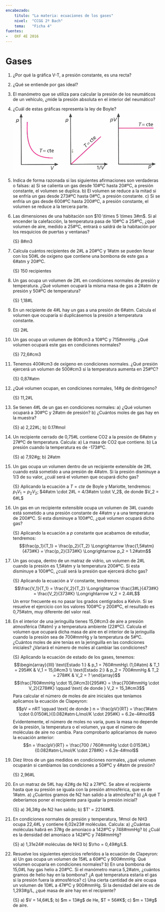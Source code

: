 ```yaml
---
encabezado:
    titulo: "La materia: ecuaciones de los gases"
    nivel:  "CCGG 2º Bach"
    tema:   "Ficha 4"
fuentes:
-   OXF 4E 2016
---
```


# Gases

1.  ¿Por qué la gráfica V-T, a presión constante, es una recta?

1.  ¿Qué se entiende por gas ideal?

1.  El manómetro que se utiliza para calcular la presión de los neumáticos de un vehículo, ¿mide la presión absoluta en el interior del neumático?

1.  ¿Cuál de estas gráficas representa la ley de Boyle?
    ![alt text](image.png)

1.  Indica de forma razonada si las siguientes afirmaciones son verdaderas o falsas:
    a)  Si se calienta un gas desde 10#ºC hasta 20#ºC, a presión constante, el volumen se duplica.
    b)  El volumen se reduce a la mitad si se enfría un gas desde 273#ºC hasta 0#ºC, a presión constante.
    c)  Si se enfría un gas desde 600#ºC hasta 200#ºC, a presión constante, el volumen se reduce a la tercera parte.

1.  Las dimensiones de una habitación son $10 \times 5 \times 3#m$. Si al encender la calefacción, la temperatura pasa de 10#ºC a 25#ºC, ¿qué volumen de aire, medido a 25#ºC, entrará o saldrá de la habitación por los resquicios de puertas y ventanas?

    {S} 8#m3

1.  Calcula cuántos recipientes de 2#L a 20#ºC y 1#atm se pueden llenar con los 50#L de oxígeno que contiene una bombona de este gas a 6#atm y 20#ºC.

    {S} 150 recipientes

1.  Un gas ocupa un volumen de 2#L en condiciones normales de presión y temperatura. ¿Qué volumen ocupará la misma masa de gas a 2#atm de presión y 50#ºC de temperatura?

    {S} 1,18#L

1.  En un recipiente de 4#L hay un gas a una presión de 6#atm. Calcula el volumen que ocuparía si duplicásemos la presión a temperatura constante.

    {S} 2#L

1.  Un gas ocupa un volumen de 80#cm3 a 10#ºC y 715#mmHg. ¿Qué volumen ocupará este gas en condiciones normales?

    {S} 72,6#cm3

1.  Tenemos 400#cm3 de oxígeno en condiciones normales. ¿Qué presión ejercerá un volumen de 500#cm3 si la temperatura aumenta en 25#ºC?

    {S} 0,87#atm

1.  ¿Qué volumen ocupan, en condiciones normales, 14#g de dinitrógeno?

    {S} 11,2#L

1.  Se tienen 4#L de un gas en condiciones normales:
    a)  ¿Qué volumen ocupará a 30#ºC y 2#atm de presión?
    b)  ¿Cuántos moles de gas hay en la muestra?

    {S} a) 2,22#L; b) 0.17#mol

1.  Un recipiente cerrado de 0,75#L contiene CO2 a la presión de 6#atm y 27#ºC de temperatura. Calcula:
    a) La masa de CO2 que contiene.
    b) La presión cuando la temperatura es de -173#ºC.

    {S}  a) 7,92#g; b) 2#atm

1.  Un gas ocupa un volumen dentro de un recipiente extensible de 2#L cuando está sometido a una presión de 4#atm. Si la presión disminuye a 1/3 de su valor, ¿cuál será el volumen que ocupará dicho gas?

    {S} Aplicando la ecuación a $T = cte$ de Boyle y Mariotte, tendremos:
    $p_1 V_1 = p_2 V_2$; $4#atm \cdot 2#L = 4/3#atm \cdot V_2$, de donde $V_2 = 6#L$

1.  Un gas en un recipiente extensible ocupa un volumen de 3#L cuando está sometido a una presión constante de 4#atm y a una temperatura de 200#ºC.
    Si esta disminuye a 100#ºC, ¿qué volumen ocupará dicho gas?

    {S}
    Aplicando la ecuación a $p$ constante que acabamos de estudiar, tendremos:
    $$\frac{p_1}{T_1} = \frac{p_2}{T_2} \Longrightarrow \frac{1,5#atm}{473#K} = \frac{p_2}{373#K} \Longrightarrow p_2 = 1.2#atm$$

1.  Un gas ocupa, dentro de un matraz de vidrio, un volumen de 2#L cuando la presión es 1,5#atm y la temperatura 200#ºC.
    Si esta disminuye a 100#ºC, ¿cuál será la presión que ejercerá dicho gas?

    {S} Aplicando la ecuación a $V$ constante, tendremos:
    $$\frac{V_1}{T_1} = \frac{V_2}{T_2} \Longrightarrow \frac{3#L}{473#K} = \frac{V_2}{373#K} \Longrightarrow V_2 = 2.4#L$$
    Un error frecuente es no pasar los grados centígrados a Kelvin. Si se resuelve el ejercicio con los valores 100#ºC y 200#ºC, el resultado es 0,75#atm, muy diferente del valor real.

1.  En el interior de una jeringuilla tienes 15,0#cm3 de aire a presión atmosférica (1#atm) y a temperatura ambiente (22#ºC).
    Calcula el volumen que ocupará dicha masa de aire en el interior de la jeringuilla cuando la presión sea de 700#mmHg y la temperatura de 5#ºC.
    ¿Cuántos moles de aire tenías en la jeringuilla en las condiciones iniciales? ¿Variará el número de moles al cambiar las condiciones?

    {S} Aplicando la ecuación de estado de los gases, tenemos:
    $$\begin{array}{llll}
        \text{Estado 1:}    & p_1 = 760#mmHg\ (1,0#atm)   & T_1 = 295#K & V_1 = 15,0#cm3 \\
        \text{Estado 2:}    & p_2 = 700#mmHg              & T_2 = 278#K & V_2 = ?
    \end{array}$$
    $$\frac{760#mmHg \cdot 15,0#cm3}{295#K} = \frac{700#mmHg \cdot V_2}{278#K} \qquad \text{ de donde } V_2 = 15,3#cm3$$
    Para calcular el número de moles de aire iniciales que teníamos aplicamos la ecuación de Clapeyron:
    $$pV = nRT \qquad \text{ de donde } n = \frac{pV}{RT} = \frac{1#atm \cdot 0.0150#L}{0.082#atm·L/mol/K \cdot 295#K} = 6.2e-4#mol$$
    Evidentemente, el número de moles no varía, pues la masa no depende de la presión, la temperatura o el volumen, ya que el número de moléculas de aire no cambia.
    Para comprobarlo aplicaríamos de nuevo la ecuación anterior:
    $$n = \frac{pV}{RT} = \frac{700 / 760#mmHg \cdot 0.0153#L}{0.082#atm·L/mol/K \cdot 278#K} = 6.2e-4#mol$$

1.  Diez litros de un gas medidos en condiciones normales, ¿qué volumen ocuparán si cambiamos las condiciones a 50#ºC y 4#atm de presión?

    {S} 2,96#L

1.  En un matraz de 5#L hay 42#g de N2 a 27#ºC. Se abre el recipiente hasta que su presión se iguala con la presión atmosférica, que es de 1#atm.
    a) ¿Cuántos gramos de N2 han salido a la atmósfera?
    b) ¿A qué T deberíamos poner el recipiente para igualar la presión inicial?

    {S}
    a) 36,3#g de N2 han salido;
    b) $T' = 2214#K$.

1.  En condiciones normales de presión y temperatura, 1#mol de NH3 ocupa 22,4#L y contiene 6,02e23# moléculas. Calcula:
    a) ¿Cuántas moléculas habrá en 37#g de amoniaco a 142#ºC y 748#mmHg?
    b) ¿Cuál es la densidad del amoniaco a 142#ºC y 748#mmHg?

    {S}
    a) 1,31e24# moléculas de NH3
    b) $\rho = 0,49#g/L$.

2.  Resuelve los siguientes ejercicios referidos a la ecuación de Clapeyron:
    a)  Un gas ocupa un volumen de 15#L a 60#ºC y 900#mmHg. Qué volumen ocuparía en condiciones normales?
    b)  En una bombona de 15,0#L hay gas helio a 20#ºC. Si el manómetro marca 5,2#atm, ¿cuántos gramos de helio hay en la bombona?
        ¿A qué temperatura estaría el gas si la presión fuera la atmosférica?
    c)  Una cierta cantidad de aire ocupa un volumen de 10#L a 47#ºC y 900#mmHg. Si la densidad del aire es de 1,293#g/L, ¿qué masa de aire hay en el recipiente?

    {S}
    a) $V = 14,6#L$;
    b) $m = 13#g$ de He, $T = 56#K$;
    c) $m = 13#g$ de aire.
